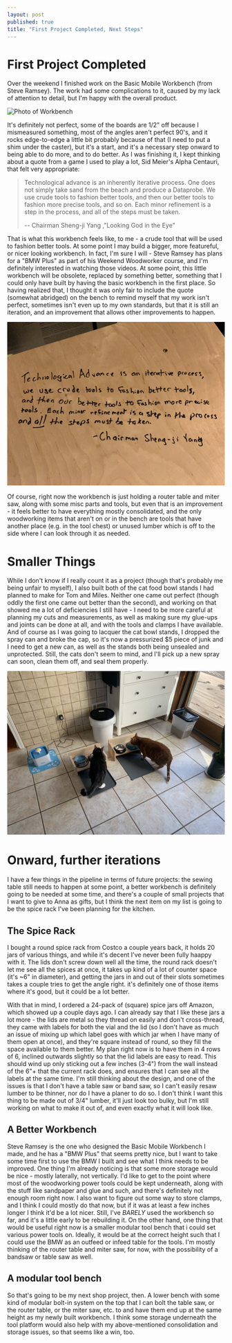 ```yaml
---
layout: post
published: true
title: "First Project Completed, Next Steps"
---
```


# First Project Completed
Over the weekend I finished work on the Basic Mobile Workbench (from Steve Ramsey). The work had some complications to it, caused by my lack of attention to detail, but I'm happy with the overall product.

![Photo of Workbench](/assets/2021-03-23/workbench01.jpg)

It's definitely not perfect, some of the boards are 1/2" off because I mismeasured something, most of the angles aren't perfect 90's, and it rocks edge-to-edge a little bit probably because of that (I need to put a shim under the caster), but it's a start, and it's a necessary step onward to being able to do more, and to do better. As I was finishing it, I kept thinking about a quote from a game I used to play a lot, Sid Meier's Alpha Centauri, that felt very appropriate:

> Technological advance is an inherently iterative process. One does not simply take sand from the beach and produce a Dataprobe. We use crude tools to fashion better tools, and then our better tools to fashion more precise tools, and so on. Each minor refinement is a step in the process, and all of the steps must be taken.
>
>-- Chairman Sheng-ji Yang ,"Looking God in the Eye"

That is what this workbench feels like, to me - a crude tool that will be used to fashion better tools. At some point I may build a bigger, more featureful, or nicer looking workbench. In fact, I'm sure I will - Steve Ramsey has plans for a "BMW Plus" as part of his Weekend Woodworker course, and I'm definitely interested in watching those videos. At some point, this little workbench will be obsolete, replaced by something better, something that I could only have built by having the basic workbench in the first place. So having realized that, I thought it was only fair to include the quote (somewhat abridged) on the bench to remind myself that my work isn't perfect, sometimes isn't even up to my own standards, but that it is still an iteration, and an improvement that allows other improvements to happen.

![Close up of workbench, showing quote](/assets/2021-03-23/workbench02.jpg)

Of course, right now the workbench is just holding a router table and miter saw, along with some misc parts and tools, but even that is an improvement - it feels better to have everything mostly consolidated, and the only woodworking items that aren't on or in the bench are tools that have another place (e.g. in the tool chest) or unused lumber which is off to the side where I can look through it as needed.

# Smaller Things

While I don't know if I really count it as a project (though that's probably me being unfair to myself), I also built both of the cat food bowl stands I had planned to make for Tom and Miles. Neither one came out perfect (though oddly the first one came out better than the second), and working on that showed me a lot of deficiencies I still have - I need to be more careful at planning my cuts and measurements, as well as making sure my glue-ups and joints can be done at all, and with the tools and clamps I have available. And of course as I was going to lacquer the cat bowl stands, I dropped the spray can and broke the cap, so it's now a pressurized $5 piece of junk and I need to get a new can, as well as the stands both being unsealed and unprotected. Still, the cats don't seem to mind, and I'll pick up a new spray can soon, clean them off, and seal them properly.

![Cats eating out of food bowls](/assets/2021-03-23/cats1.jpg)

# Onward, further iterations

I have a few things in the pipeline in terms of future projects: the sewing table still needs to happen at some point, a better workbench is definitely going to be needed at some time, and there's a couple of small projects that I want to give to Anna as gifts, but I think the next item on my list is going to be the spice rack I've been planning for the kitchen.

## The Spice Rack

I bought a round spice rack from Costco a couple years back, it holds 20 jars of various things, and while it's decent I've never been fully haappy with it. The lids don't screw down well all the time, the round rack doesn't let me see all the spices at once, it takes up kind of a lot of counter space (it's ~6" in diameter), and getting the jars in and out of their slots sometimes takes a couple tries to get the angle right. it's definitely one of those items where it's good, but it could be a lot better. 

With that in mind, I ordered a 24-pack of (square) spice jars off Amazon, which showed up a couple days ago. I can already say that I like these jars a lot more - the lids are metal so they thread on easily and don't cross-thread, they came with labels for both the vial and the lid (so I don't have as much an issue of mixing up which label goes with which jar when I have many of them open at once), and they're square instead of round, so they fill the space available to them better. My plan right now is to have them in 4 rows of 6, inclined outwards slightly so that the lid labels are easy to read. This should wind up only sticking out a few inches (3-4") from the wall instead of the 6"+ that the current rack does, and ensures that I can see all the labels at the same time. I'm still thinking about the design, and one of the issues is that I don't have a table saw or band saw, so I can't easily resaw lumber to be thinner, nor do I have a planer to do so. I don't think I want this thing to be made out of 3/4" lumber, it'll just look too bulky, but I'm still working on what to make it out of, and even exactly what it will look like.

## A Better Workbench

Steve Ramsey is the one who designed the Basic Mobile Workbench I made, and he has a "BMW Plus" that seems pretty nice, but I want to take some time first to use the BMW I built and see what I think needs to be improved. One thing I'm already noticing is that some more storage would be nice - mostly laterally, not vertically. I'd like to get to the point where most of the woodworking power tools could be kept underneath, along with the stuff like sandpaper and glue and such, and there's definitely not enough room right now. I also want to figure out some way to store clamps, and I think I could mostly do that now, but if it was at least a few inches longer I think it'd be a lot nicer. Still, I've *BARELY* used the workbench so far, and it's a little early to be rebuilding it. On the other hand, one thing that would be useful right now is a smaller modular tool bench that i could set various power tools on. Ideally, it would be at the correct height such that I could use the BMW as an outfeed or infeed table for the tools. I'm mostly thinking of the router table and miter saw, for now, with the possibility of a bandsaw or table saw as well.

## A modular tool bench

So that's going to be my next shop project, then. A lower bench with some kind of modular bolt-in system on the top that I can bolt the table saw, or the router table, or the miter saw, etc. to and have them end up at the same height as my newly built workbench. I think some storage underneath the tool platform would also help with my above-mentioned consolidation and storage issues, so that seems like a win, too.